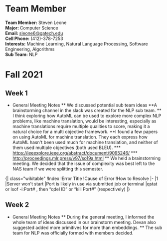 # Team Member
<b>Team Member:</b> Steven Leone <br>
<b> Major: </b> Computer Science <br>
<b>Email:  </b>sleone6@gatech.edu <br>
<b>Cell Phone:</b> (412)-378-7253 <br>
<b>Interests:</b> Machine Learning, Natural Language Processing, Software Engineering, Algorithms <br>
<b>Sub Team:</b> NLP

# Fall 2021

## Week 1
* General Meeting Notes
** We discussed potential sub team ideas
**A brainstorming channel in the slack was created for the NLP sub team.
** I think exploring how AutoML can be used to explore more complex NLP problems, like machine translation, would be interesting, especially as machine translations require multiple qualities to score, making it a natural choice for a multi objective framework.
**I found a few papers on using AutoML for machine translation. They each express how AutoML hasn't been used much for machine translation, and neither of them used multiple objectives (both used BLEU).
*** https://ieeexplore.ieee.org/abstract/document/9095246/ 
*** http://proceedings.mlr.press/v97/so19a.html
** We held a brainstorming meeting. We decided that the issue of complexity was best left to the NAS team if we were splitting this semester.

{| class="wikitable"
!Index
!Error Title
!Cause of Error
!How to Resolve
|-
|1
|Server won't start
|Port is likely in use via submitted job or terminal
|qstat or lsof -i:Port# , then “qdel ID” or “kill Port#” (respectively)
|}

## Week 2
* General Meeting Notes
** During the general meeting, I informed the whole team of ideas discussed in our brainstorm meeting. Devan also suggested added more primitives for more than embeddings.
** The sub team for NLP was officially formed with members decided.